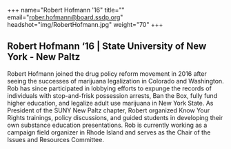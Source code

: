 +++
name="Robert Hofmann '16"
title=""
email="rober.hofmann@board.ssdp.org"
headshot="img/RobertHofmann.jpg"
weight="70"
+++

<h2>Robert Hofmann ‘16 | State University of New York - New Paltz</h2> Robert Hofmann joined the drug policy reform movement in 2016 after seeing the successes of marijuana legalization in Colorado and Washington. Rob has since participated in lobbying efforts to expunge the records of individuals with stop-and-frisk
possession arrests, Ban the Box, fully fund higher education, and legalize adult use marijuana in New York State. As President of the SUNY New Paltz chapter, Robert organized Know Your Rights trainings, policy discussions, and guided students in developing
their own substance education presentations. Rob is currently working as a campaign field organizer in Rhode Island and serves as the Chair of the Issues and Resources Committee. </div>
